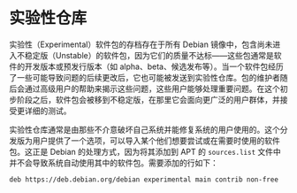 # 实验性仓库

实验性（Experimental）软件包的存档存在于所有 Debian 镜像中，包含尚未进入不稳定版（Unstable）的软件包，因为它们的质量不达标——这些包通常是软件的开发版本或预发行版本（如 alpha、beta、候选发布等）。当一个软件包经历了一些可能导致问题的后续更改后，它也可能被发送到实验性仓库。包的维护者随后会通过高级用户的帮助来揭示这些问题，这些用户能够处理重要问题。在这个初步阶段之后，软件包会被移到不稳定版，在那里它会面向更广泛的用户群体，并接受更详细的测试。

实验性仓库通常是由那些不介意破坏自己系统并能修复系统的用户使用的。这个分发版为用户提供了一个选项，可以导入某个他们想要尝试或在需要时使用的软件包。这正是 Debian 的处理方式，因为将其添加到 APT 的 `sources.list` 文件中并不会导致系统自动使用其中的软件包。需要添加的行如下：

```
deb https://deb.debian.org/debian experimental main contrib non-free
```